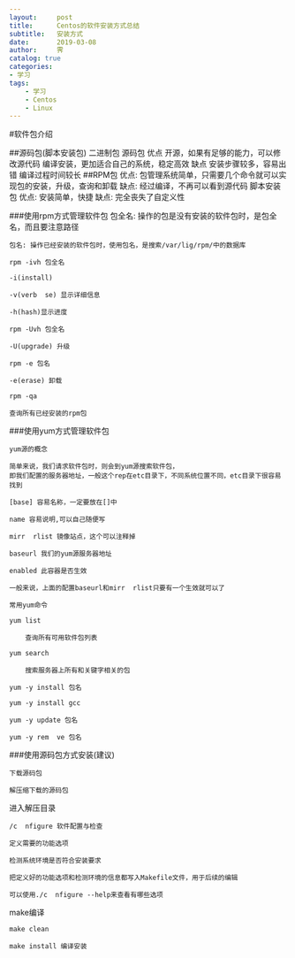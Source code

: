 ```yaml
---
layout:     post
title:      Centos的软件安装方式总结
subtitle:   安装方式
date:       2019-03-08
author:     霁
catalog: true
categories:
- 学习
tags:
    - 学习
	- Centos
	- Linux
---
```

#软件包介绍

##源码包(脚本安装包)
	二进制包
	源码包
	优点 
		开源，如果有足够的能力，可以修改源代码
		编译安装，更加适合自己的系统，稳定高效
	缺点 
		安装步骤较多，容易出错
		编译过程时间较长
##RPM包
	优点: 包管理系统简单，只需要几个命令就可以实现包的安装，升级，查询和卸载
	缺点: 经过编译，不再可以看到源代码
	脚本安装包
	优点: 安装简单，快捷
	缺点: 完全丧失了自定义性

###使用rpm方式管理软件包 包全名: 操作的包是没有安装的软件包时，是包全名，而且要注意路径

  	包名: 操作已经安装的软件包时，使用包名，是搜索/var/lig/rpm/中的数据库

  	rpm -ivh 包全名 

	-i(install)

	-v(verb  se) 显示详细信息

	-h(hash)显示进度

  	rpm -Uvh 包全名 

	-U(upgrade) 升级

  	rpm -e 包名 

	-e(erase) 卸载

  	rpm -qa 

	查询所有已经安装的rpm包

 

###使用yum方式管理软件包 

  	yum源的概念 

	简单来说，我们请求软件包时，则会到yum源搜索软件包，
	即我们配置的服务器地址，一般这个rep在etc目录下，不同系统位置不同，etc目录下很容易找到

	[base] 容易名称，一定要放在[]中

	name 容易说明,可以自己随便写

	mirr  rlist 镜像站点，这个可以注释掉

	baseurl 我们的yum源服务器地址

	enabled 此容器是否生效

	一般来说，上面的配置baseurl和mirr  rlist只要有一个生效就可以了

  	常用yum命令 

	yum list 

		查询所有可用软件包列表

	yum search

		搜索服务器上所有和关键字相关的包

	yum -y install 包名 

	yum -y install gcc

	yum -y update 包名

	yum -y rem  ve 包名


###使用源码包方式安装(建议)

	下载源码包

	解压缩下载的源码包

进入解压目录

	/c  nfigure 软件配置与检查 

	定义需要的功能选项

	检测系统环境是否符合安装要求

	把定义好的功能选项和检测环境的信息都写入Makefile文件，用于后续的编辑

	可以使用./c  nfigure --help来查看有哪些选项
make编译 

	make clean

	make install 编译安装

